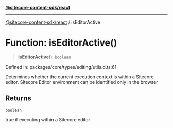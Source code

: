 [**@sitecore-content-sdk/react**](../README.md)

***

[@sitecore-content-sdk/react](../README.md) / isEditorActive

# Function: isEditorActive()

> **isEditorActive**(): `boolean`

Defined in: packages/core/types/editing/utils.d.ts:61

Determines whether the current execution context is within a Sitecore editor.
Sitecore Editor environment can be identified only in the browser

## Returns

`boolean`

true if executing within a Sitecore editor
